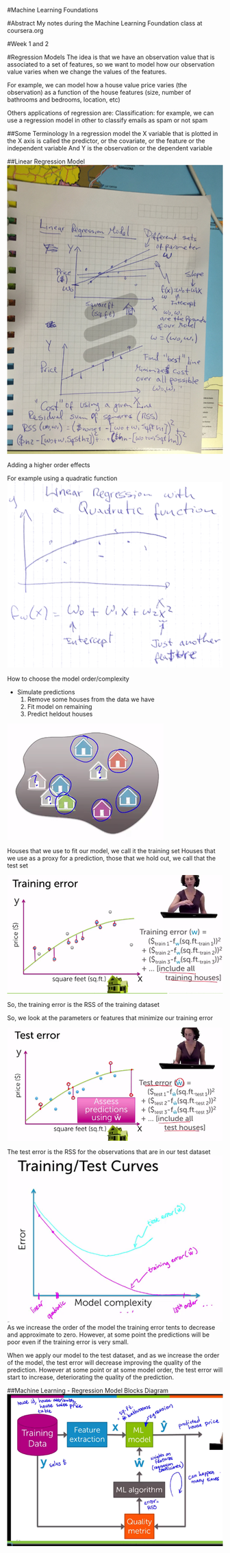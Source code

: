 #Machine Learning Foundations

#Abstract
My notes during the Machine Learning Foundation class at coursera.org

#Week 1 and 2

#Regression Models
The idea is that we have an observation value that is associated to a set of features, so we want to model how our observation value varies when we change the values of the features.

For example, we can model how a house value price varies (the observation) as a function of the house features (size, number of bathrooms and bedrooms, location, etc)

Others applications of regression are:
Classification: for example, we can use a regression model in other to classify emails as spam or not spam

##Some Terminology
In a regression model the X variable that is plotted in the X axis is called the predictor, or the covariate, or the feature or the independent variable
And Y is the observation or the dependent variable 

##Linear Regression Model
<img src="./img/ml_001.jpg">

Adding a higher order effects

For example using a quadratic function
<img src="./img/ml_002.jpg">

How to choose the model order/complexity

- Simulate predictions
	1) Remove some houses from the data we have
	2) Fit model on remaining
	3) Predict heldout houses
	
<img src="./img/ml_003.jpg">

Houses that we use to fit our model, we call it the training set
Houses that we use as a proxy for a prediction, those that we hold out, we call that the test set

<img src="./img/ml_004.jpg">

So, the training error is the RSS of the training dataset

So, we look at the parameters or features that minimize our training error

<img src="./img/ml_005.jpg">

The test error is the RSS for the observations that are in our test dataset
<img src="./img/ml_006.jpg">
As we increase the order of the model the training error tents to decrease and approximate to zero. However, at some point the predictions will be poor even if the training error is very small.

When we apply our model to the test dataset, and as we increase the order of the model, the test error will decrease improving the quality of the prediction. However at some point or at some model order, the test error will start to increase, deteriorating the quality of the prediction.

##Machine Learning - Regression Model Blocks Diagram
<img src="./img/ml_007.jpg">

